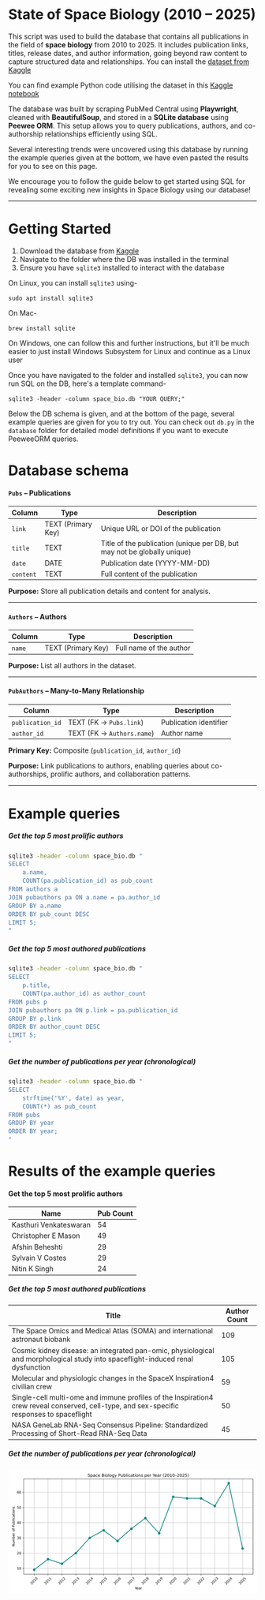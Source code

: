 # State of Space Biology (2010 – 2025)

This script was used to build the database that contains all publications in the field of **space biology** from 2010 to 2025. It includes publication links, titles, release dates, and author information, going beyond raw content to capture structured data and relationships. You can install the [dataset from Kaggle](https://www.kaggle.com/datasets/virajbijpuria/all-space-biology-publications-2010-2025)

You can find example Python code utilising the dataset in this [Kaggle notebook](https://www.kaggle.com/code/virajbijpuria/notebookb99b1347e3)

The database was built by scraping PubMed Central using **Playwright**, cleaned with **BeautifulSoup**, and stored in a **SQLite database** using **Peewee ORM**. This setup allows you to query publications, authors, and co-authorship relationships efficiently using SQL.

Several interesting trends were uncovered using this database by running the example queries given at the bottom, we have even pasted the results for you to see on this page.  

We encourage you to follow the guide below to get started using SQL for revealing some exciting new insights in Space Biology using our database!

---

# Getting Started

1. Download the database from [Kaggle](https://www.kaggle.com/datasets/virajbijpuria/all-space-biology-publications-2010-2025)  
2. Navigate to the folder where the DB was installed in the terminal
3. Ensure you have `sqlite3` installed to interact with the database  

On Linux, you can install `sqlite3` using-

```
sudo apt install sqlite3
```

On Mac-

```
brew install sqlite
```

On Windows, one can follow this and further instructions, but it'll be much easier to just install Windows Subsystem for Linux and continue as a Linux user

Once you have navigated to the folder and installed `sqlite3`, you can now run SQL on the DB, here's a template command-

```
sqlite3 -header -column space_bio.db "YOUR QUERY;"
```
Below the DB schema is given, and at the bottom of the page, several example queries are given for you to try out.
You can check out `db.py` in the `database` folder for detailed model definitions if you want to execute PeeweeORM queries.

# Database schema

#### `Pubs` – Publications
| Column    | Type | Description |
|-----------|------|-------------|
| `link`    | TEXT (Primary Key) | Unique URL or DOI of the publication |
| `title`   | TEXT | Title of the publication (unique per DB, but may not be globally unique) |
| `date`    | DATE | Publication date (YYYY-MM-DD) |
| `content` | TEXT | Full content of the publication |

**Purpose:** Store all publication details and content for analysis.

---

#### `Authors` – Authors
| Column | Type | Description |
|--------|------|-------------|
| `name` | TEXT (Primary Key) | Full name of the author |

**Purpose:** List all authors in the dataset.

---

#### `PubAuthors` – Many-to-Many Relationship
| Column           | Type | Description |
|------------------|------|-------------|
| `publication_id` | TEXT (FK → `Pubs.link`) | Publication identifier |
| `author_id`      | TEXT (FK → `Authors.name`) | Author name |

**Primary Key:** Composite (`publication_id`, `author_id`)  

**Purpose:** Link publications to authors, enabling queries about co-authorships, prolific authors, and collaboration patterns.

---


# Example queries

##### Get the top 5 most prolific authors

```bash
sqlite3 -header -column space_bio.db "
SELECT 
    a.name, 
    COUNT(pa.publication_id) as pub_count 
FROM authors a 
JOIN pubauthors pa ON a.name = pa.author_id 
GROUP BY a.name 
ORDER BY pub_count DESC 
LIMIT 5;
"
```

##### Get the top 5 most authored publications

```bash
sqlite3 -header -column space_bio.db "
SELECT 
    p.title, 
    COUNT(pa.author_id) as author_count 
FROM pubs p 
JOIN pubauthors pa ON p.link = pa.publication_id 
GROUP BY p.link 
ORDER BY author_count DESC 
LIMIT 5;
"
```
##### Get the number of publications per year (chronological)

```bash
sqlite3 -header -column space_bio.db "
SELECT 
    strftime('%Y', date) as year, 
    COUNT(*) as pub_count 
FROM pubs 
GROUP BY year 
ORDER BY year;
"
```

# Results of the example queries

#### Get the top 5 most prolific authors

| Name                   | Pub Count |
|------------------------|-----------|
| Kasthuri Venkateswaran | 54        |
| Christopher E Mason    | 49        |
| Afshin Beheshti        | 29        |
| Sylvain V Costes       | 29        |
| Nitin K Singh          | 24        |

##### Get the top 5 most authored publications

| Title                                                                                                                                     | Author Count |
|-------------------------------------------------------------------------------------------------------------------------------------------|--------------|
| The Space Omics and Medical Atlas (SOMA) and international astronaut biobank                                                              | 109          |
| Cosmic kidney disease: an integrated pan-omic, physiological and morphological study into spaceflight-induced renal dysfunction           | 105          |
| Molecular and physiologic changes in the SpaceX Inspiration4 civilian crew                                                                | 59           |
| Single-cell multi-ome and immune profiles of the Inspiration4 crew reveal conserved, cell-type, and sex-specific responses to spaceflight | 50           |
| NASA GeneLab RNA-Seq Consensus Pipeline: Standardized Processing of Short-Read RNA-Seq Data                                               | 45           |

##### Get the number of publications per year (chronological)

![Space Biology Publications per Year](resources/pubs_per_year.png)